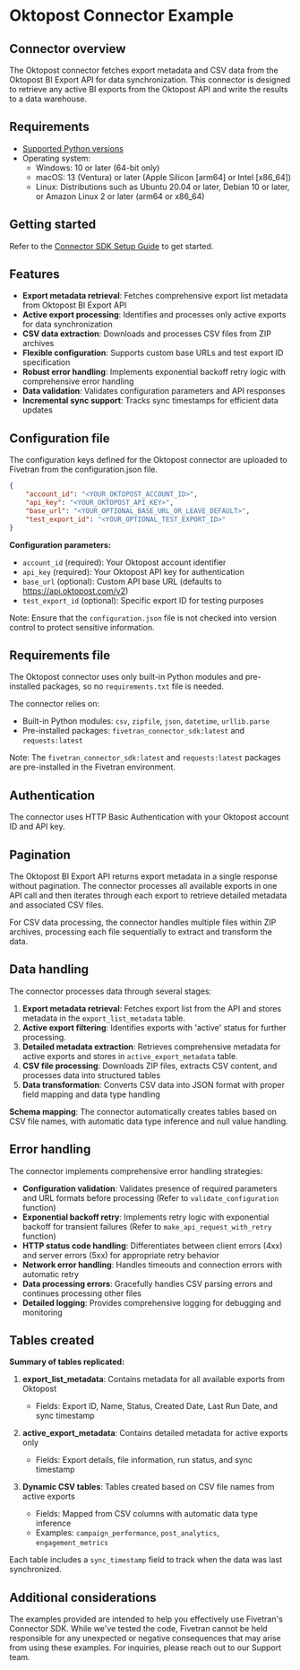 # Oktopost Connector Example

## Connector overview
The Oktopost connector fetches export metadata and CSV data from the Oktopost BI Export API for data synchronization. This connector is designed to retrieve any active BI exports from the Oktopost API and write the results to a data warehouse. 

## Requirements
- [Supported Python versions](https://github.com/fivetran/fivetran_connector_sdk/blob/main/README.md#requirements)   
- Operating system:
  - Windows: 10 or later (64-bit only)
  - macOS: 13 (Ventura) or later (Apple Silicon [arm64] or Intel [x86_64])
  - Linux: Distributions such as Ubuntu 20.04 or later, Debian 10 or later, or Amazon Linux 2 or later (arm64 or x86_64)

## Getting started
Refer to the [Connector SDK Setup Guide](https://fivetran.com/docs/connectors/connector-sdk/setup-guide) to get started.

## Features
- **Export metadata retrieval**: Fetches comprehensive export list metadata from Oktopost BI Export API
- **Active export processing**: Identifies and processes only active exports for data synchronization
- **CSV data extraction**: Downloads and processes CSV files from ZIP archives
- **Flexible configuration**: Supports custom base URLs and test export ID specification
- **Robust error handling**: Implements exponential backoff retry logic with comprehensive error handling
- **Data validation**: Validates configuration parameters and API responses
- **Incremental sync support**: Tracks sync timestamps for efficient data updates

## Configuration file
The configuration keys defined for the Oktopost connector are uploaded to Fivetran from the configuration.json file.

```json
{
    "account_id": "<YOUR_OKTOPOST_ACCOUNT_ID>",
    "api_key": "<YOUR_OKTOPOST_API_KEY>",
    "base_url": "<YOUR_OPTIONAL_BASE_URL_OR_LEAVE_DEFAULT>",
    "test_export_id": "<YOUR_OPTIONAL_TEST_EXPORT_ID>"
}
```

**Configuration parameters:**
- `account_id` (required): Your Oktopost account identifier
- `api_key` (required): Your Oktopost API key for authentication
- `base_url` (optional): Custom API base URL (defaults to https://api.oktopost.com/v2)
- `test_export_id` (optional): Specific export ID for testing purposes

Note: Ensure that the `configuration.json` file is not checked into version control to protect sensitive information.

## Requirements file
The Oktopost connector uses only built-in Python modules and pre-installed packages, so no `requirements.txt` file is needed.

The connector relies on:
- Built-in Python modules: `csv`, `zipfile`, `json`, `datetime`, `urllib.parse`
- Pre-installed packages: `fivetran_connector_sdk:latest` and `requests:latest`

Note: The `fivetran_connector_sdk:latest` and `requests:latest` packages are pre-installed in the Fivetran environment.

## Authentication
The connector uses HTTP Basic Authentication with your Oktopost account ID and API key. 

## Pagination
The Oktopost BI Export API returns export metadata in a single response without pagination. The connector processes all available exports in one API call and then iterates through each export to retrieve detailed metadata and associated CSV files.

For CSV data processing, the connector handles multiple files within ZIP archives, processing each file sequentially to extract and transform the data.

## Data handling
The connector processes data through several stages:

1. **Export metadata retrieval**: Fetches export list from the API and stores metadata in the `export_list_metadata` table.
2. **Active export filtering**: Identifies exports with 'active' status for further processing.
3. **Detailed metadata extraction**: Retrieves comprehensive metadata for active exports and stores in `active_export_metadata` table.
4. **CSV file processing**: Downloads ZIP files, extracts CSV content, and processes data into structured tables
5. **Data transformation**: Converts CSV data into JSON format with proper field mapping and data type handling

**Schema mapping**: The connector automatically creates tables based on CSV file names, with automatic data type inference and null value handling.

## Error handling
The connector implements comprehensive error handling strategies:

- **Configuration validation**: Validates presence of required parameters and URL formats before processing (Refer to `validate_configuration` function)
- **Exponential backoff retry**: Implements retry logic with exponential backoff for transient failures (Refer to `make_api_request_with_retry` function)
- **HTTP status code handling**: Differentiates between client errors (4xx) and server errors (5xx) for appropriate retry behavior
- **Network error handling**: Handles timeouts and connection errors with automatic retry
- **Data processing errors**: Gracefully handles CSV parsing errors and continues processing other files
- **Detailed logging**: Provides comprehensive logging for debugging and monitoring

## Tables created

**Summary of tables replicated:**

1. **export_list_metadata**: Contains metadata for all available exports from Oktopost
   - Fields: Export ID, Name, Status, Created Date, Last Run Date, and sync timestamp

2. **active_export_metadata**: Contains detailed metadata for active exports only
   - Fields: Export details, file information, run status, and sync timestamp

3. **Dynamic CSV tables**: Tables created based on CSV file names from active exports
   - Fields: Mapped from CSV columns with automatic data type inference
   - Examples: `campaign_performance`, `post_analytics`, `engagement_metrics`

Each table includes a `sync_timestamp` field to track when the data was last synchronized.

## Additional considerations
The examples provided are intended to help you effectively use Fivetran's Connector SDK. While we've tested the code, Fivetran cannot be held responsible for any unexpected or negative consequences that may arise from using these examples. For inquiries, please reach out to our Support team.
